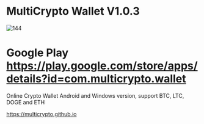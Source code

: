 # MultiCrypto Wallet V1.0.3
![144](https://user-images.githubusercontent.com/53434992/62117683-02653780-b2c5-11e9-94a9-61b9fc93fa8c.png)

# Google Play https://play.google.com/store/apps/details?id=com.multicrypto.wallet

Online Crypto Wallet Android and Windows version, support BTC, LTC, DOGE and ETH

https://multicrypto.github.io
